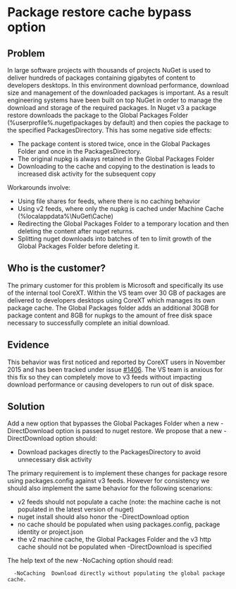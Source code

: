 
# Package restore cache bypass option

## Problem
In large software projects with thousands of projects NuGet is used to deliver hundreds of packages containing gigabytes of content to developers desktops. In this environment download performance, download size and management of the downloaded packages is important.
As a result engineering systems have been built on top NuGet in order to manage the download and storage of the required packages.
In Nuget v3 a package restore downloads the package to the Global Packages Folder (%userprofile%.nuget\packages by default) and then copies the package to the specified PackagesDirectory.
This has some negative side effects:
* The package content is stored twice, once in the Global Packages Folder and once in the PackagesDirectory.
* The original nupkg is always retained in the Global Packages Folder
* Downloading to the cache and copying to the destination is leads to increased disk activity for the subsequent copy

Workarounds involve:
* Using file shares for feeds, where there is no caching behavior 
* Using v2 feeds, where only the nupkg is cached under Machine Cache (%localappdata%\NuGet\Cache)
* Redirecting the Global Packages Folder to a temporary location and then deleting the content after nuget returns.
* Splitting nuget downloads into batches of ten to limit growth of the Global Packages Folder before deleting it.

## Who is the customer?
The primary customer for this problem is Microsoft and specifically its use of the internal tool CoreXT.
Within the VS team over 30 GB of packages are delivered to developers desktops using CoreXT which manages its own package cache. The Global Packages folder adds an additional 30GB for package content and 8GB for nupkgs to the amount of free disk space necessary to successfully complete an initial download.

## Evidence
This behavior was first noticed and reported by CoreXT users in November 2015 and has been tracked under issue [#1406](https://github.com/NuGet/Home/issues/1406). The VS team is anxious for this fix so they can completely move to v3 feeds without impacting download performance or causing developers to run out of disk space.

## Solution
Add a new option that bypasses the Global Packages Folder when a new -DirectDownload option is passed to nuget restore.
We propose that a new -DirectDownload option should:
* Download packages directly to the PackagesDirectory to avoid unnecessary disk activity

The primary requirement is to implement these changes for package resore using packages.config against v3 feeds. However for consistency we should also implement the same behavior for the following scenarions:
* v2 feeds should not populate a cache (note: the machine cache is not populated in the latest version of nuget)
* nuget install should also honor the -DirectDownload option
* no cache should be populated when using packages.config, package identity or project.json 
* the v2 machine cache, the Global Packages Folder and the v3 http cache should not be populated when -DirectDownload is specified

The help text of the new -NoCaching option should read:
```
  -NoCaching  Download directly without populating the global package cache.
```
